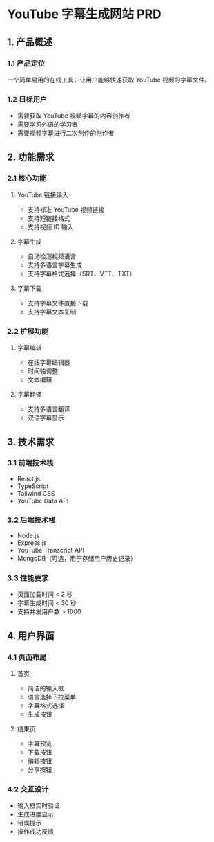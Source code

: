 # YouTube 字幕生成网站 PRD

## 1. 产品概述

### 1.1 产品定位

一个简单易用的在线工具，让用户能够快速获取 YouTube 视频的字幕文件。

### 1.2 目标用户

- 需要获取 YouTube 视频字幕的内容创作者
- 需要学习外语的学习者
- 需要视频字幕进行二次创作的创作者

## 2. 功能需求

### 2.1 核心功能

1. YouTube 链接输入

   - 支持标准 YouTube 视频链接
   - 支持短链接格式
   - 支持视频 ID 输入

2. 字幕生成

   - 自动检测视频语言
   - 支持多语言字幕生成
   - 支持字幕格式选择（SRT、VTT、TXT）

3. 字幕下载
   - 支持字幕文件直接下载
   - 支持字幕文本复制

### 2.2 扩展功能

1. 字幕编辑

   - 在线字幕编辑器
   - 时间轴调整
   - 文本编辑

2. 字幕翻译
   - 支持多语言翻译
   - 双语字幕显示

## 3. 技术需求

### 3.1 前端技术栈

- React.js
- TypeScript
- Tailwind CSS
- YouTube Data API

### 3.2 后端技术栈

- Node.js
- Express.js
- YouTube Transcript API
- MongoDB（可选，用于存储用户历史记录）

### 3.3 性能要求

- 页面加载时间 < 2 秒
- 字幕生成时间 < 30 秒
- 支持并发用户数 > 1000

## 4. 用户界面

### 4.1 页面布局

1. 首页

   - 简洁的输入框
   - 语言选择下拉菜单
   - 字幕格式选择
   - 生成按钮

2. 结果页
   - 字幕预览
   - 下载按钮
   - 编辑按钮
   - 分享按钮

### 4.2 交互设计

- 输入框实时验证
- 生成进度显示
- 错误提示
- 操作成功反馈

